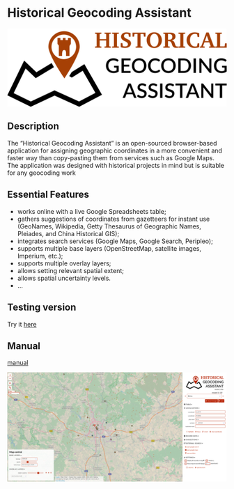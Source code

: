 # Historical Geocoding Assistant

![Historical Geocoding Assistant Logo](./imgs/logo.png "Historical Geocoding Assistant Logo")

## Description

The “Historical Geocoding Assistant” is an open-sourced browser-based application for assigning geographic coordinates in a more convenient and faster way than copy-pasting them from services such as Google Maps. The application was designed with historical projects in mind but is suitable for any geocoding work

## Essential Features

- works online with a live Google Spreadsheets table;
- gathers suggestions of coordinates from gazetteers for instant use (GeoNames, Wikipedia, Getty Thesaurus of Geographic Names, Pleiades, and China Historical GIS);
- integrates search services (Google Maps, Google Search, Peripleo);
- supports multiple base layers (OpenStreetMap, satellite images, Imperium, etc.);
- supports multiple overlay layers;
- allows setting relevant spatial extent;
- allows spatial uncertainty levels.
- ...

## Testing version

Try it [here](http://hde.geogr.muni.cz/hga/)

## Manual

[manual](https://github.com/adammertel/historical-geocoder-assistant/tree/master/manual)

![alt text](./imgs/layout.png "Historical Geocoding Assistant Screen")
